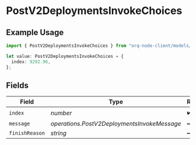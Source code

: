 # PostV2DeploymentsInvokeChoices

## Example Usage

```typescript
import { PostV2DeploymentsInvokeChoices } from "orq-node-client/models/operations";

let value: PostV2DeploymentsInvokeChoices = {
  index: 9292.96,
};
```

## Fields

| Field                                       | Type                                        | Required                                    | Description                                 |
| ------------------------------------------- | ------------------------------------------- | ------------------------------------------- | ------------------------------------------- |
| `index`                                     | *number*                                    | :heavy_check_mark:                          | N/A                                         |
| `message`                                   | *operations.PostV2DeploymentsInvokeMessage* | :heavy_minus_sign:                          | N/A                                         |
| `finishReason`                              | *string*                                    | :heavy_minus_sign:                          | N/A                                         |